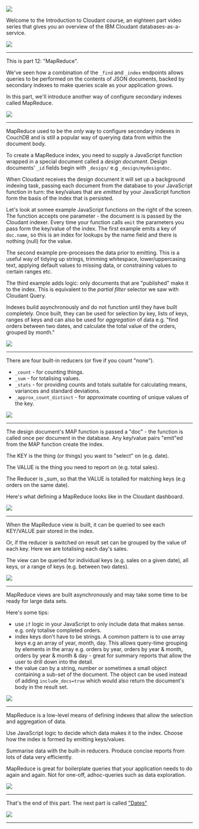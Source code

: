 ![](slides/Slide0.png)

Welcome to the Introduction to Cloudant course, an eighteen part video series that gives you an overview of the IBM Cloudant databases-as-a-service.

![](slides/Slide1.png)

---

This is part 12: "MapReduce".

We've seen how a combination of the `_find` and `_index` endpoints allows queries to be performed on the contents of JSON documents, backed by secondary indexes to make queries scale as your application grows.

In this part, we'll introduce another way of configure secondary indexes called MapReduce.

![](slides/Slide89.png)

---

MapReduce used to be the _only_ way to configure secondary indexes in CouchDB and is still a popular way of querying data from within the document body.

To create a MapReduce index, you need to supply a JavaScript function wrapped in a special document called a _design document_. Design documents' `_id` fields begin with `_design/` e.g `_design/mydesigndoc`. 

When Cloudant receives the design document it will set up a background indexing task, passing each document from the database to your JavaScript function in turn: the key/values that are _emitted_ by your JavaScript function form the basis of the index that is persisted.

Let's look at somee example JavaScript functions on the right of the screen. The function accepts one parameter - the document is is passed by the Cloudant indexer. Every time your function calls `emit` the parameters you pass form the key/value of the index. The first example emits a key of `doc.name`, so this is an index for lookups by the name field and there is nothing (null) for the value.

The second example pre-processes the data prior to emitting. This is a useful way of tidying up strings, trimming whitespace, lower/uppercasing text, applying default values to missing data, or constraining values to certain ranges etc.

The third example adds logic: only documents that are "published" make it to the index. This is equivalent to the _partial filter_ selector we saw with Cloudant Query.

Indexes build asynchronously and do not function until they have built completely. Once built, they can be used for selection by key, lists of keys, ranges of keys and can also be used for _aggregation_ of data e.g. "find orders between two dates, and calculate the total value of the orders, grouped by month."

![](slides/Slide90.png)

---

There are four built-in reducers (or five if you count "none").

- `_count` - for counting things.
- `_sum` - for totalising values.
- `_stats` - for providing counts and totals suitable for calculating means, variances and standard deviations.
- `_approx_count_distinct` - for approximate counting of  unique values of the key.

![](slides/Slide91.png)

---

The design document's MAP function is passed a "doc" - the function is called once per document in the database. Any key/value pairs "emit"ed from the MAP function create the index.

The KEY is the thing (or things) you want to "select" on (e.g. date).

The VALUE is the thing you need to report on (e.g. total sales).

The Reducer is _sum, so that the VALUE  is totalled for matching keys (e.g orders on the same date).

Here's what defining a MapReduce looks like in the Cloudant dashboard.

![](slides/Slide92.png)

---

When the MapReduce view is built, it can be queried to see each KEY/VALUE pair stored in the index.

Or, if the reducer is switched on result set can be grouped by the value of each key. Here we are totalising each day's sales.

The view can be queried for individual keys (e.g. sales on a given date), all keys, or a range of keys (e.g. between two dates).

![](slides/Slide93.png)

---


MapReduce views are built asynchronously and may take some time to be ready for large data sets.

Here's some tips:

- use `if` logic in your JavaScript to only include data that makes sense. e.g. only totalise completed orders.
- index keys don't have to be strings. A common pattern is to use array keys e.g an array of year, month, day. This allows query-time grouping by elements in the array e.g. orders by year, orders by year & month, orders by year & month & day - great for summary reports that allow the user to drill down into the detail.
- the value can by a string, number or sometimes a small object containing a sub-set of the document. The object can be used instead of adding `include_docs=true` which would also return the document's body in the result set.

![](slides/Slide94.png)

---


MapReduce is a low-level means of defining indexes that allow the selection and aggregation of data. 

Use JavaScript logic to decide which data makes it to the index. Choose how the index is formed by emitting keys/values.

Summarise data with the built-in reducers.
Produce concise reports from lots of data very efficiently.

MapReduce is great for boilerplate queries that your application needs to do again and again. Not for one-off, adhoc-queries such as data exploration.

![](slides/Slide95.png)

---

That's the end of this part. The next part is called ["Dates"](./Part&#32;13&#32;-&#32;Dates.md)
 
![](slides/Slide0.png)

---